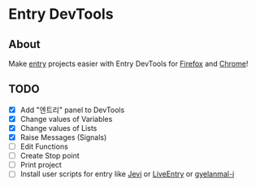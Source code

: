 # Entry DevTools
## About
Make [entry](https://playentry.org) projects easier with Entry DevTools for [Firefox](https://firefox.com) and [Chrome](https://chrome.com)!

## TODO
 - [x] Add "엔트리" panel to DevTools 
 - [x] Change values of Variables
 - [x] Change values of Lists 
 - [x] Raise Messages (Signals)
 - [ ] Edit Functions
 - [ ] Create Stop point
 - [ ] Print project
 - [ ] Install user scripts for entry like [Jevi](https://github.com/gnlow/Jevi) or [LiveEntry](https://github.com/muno9748/LiveEntry) or [gyelanmal-i](https://github.com/DQSR/gyelanmal-i)
